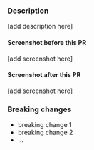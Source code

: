 ### Description

[add description here]

#### Screenshot before this PR

[add screenshot here]

#### Screenshot after this PR

[add screenshot here]

### Breaking changes

- breaking change 1
- breaking change 2
- ...
